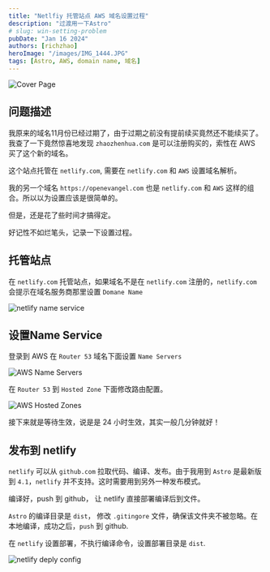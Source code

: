 ```yaml
---
title: "Netlfiy 托管站点 AWS 域名设置过程"
description: "过渡用一下Astro"
# slug: win-setting-problem
pubDate: "Jan 16 2024"
authors: [richzhao]
heroImage: "/images/IMG_1444.JPG"
tags: [Astro, AWS, domain name, 域名]
---
```


![Cover Page](/images/IMG_1444.JPG)

## 问题描述

我原来的域名11月份已经过期了，由于过期之前没有提前续买竟然还不能续买了。我查了一下竟然惊喜地发现 `zhaozhenhua.com` 是可以注册购买的，索性在 AWS 买了这个新的域名。

这个站点托管在 `netlify.com`, 需要在 `netlify.com` 和 `AWS` 设置域名解析。

我的另一个域名 `https://openevangel.com` 也是 `netlify.com` 和 `AWS` 这样的组合。所以以为设置应该是很简单的。

但是，还是花了些时间才搞得定。

好记性不如烂笔头，记录一下设置过程。

## 托管站点

在 `netlify.com` 托管站点，如果域名不是在 `netlify.com` 注册的，`netlify.com` 会提示在域名服务商那里设置 `Domane Name`

![netlify name service](/images/netlify/netlify-dns.png)

## 设置Name Service 

登录到 AWS 在 `Router 53` 域名下面设置 `Name Servers`

![AWS Name Servers](/images/aws/name-servers.png)

在 `Router 53` 到 `Hosted Zone` 下面修改路由配置。

![AWS Hosted Zones](/image/aws/hosted-zone.png)

接下来就是等待生效，说是是 24 小时生效，其实一般几分钟就好！

## 发布到 netlify

`netlify` 可以从 `github.com` 拉取代码、编译、发布。由于我用到 `Astro` 是最新版到 `4.1`，`netlify` 并不支持。这时需要用到另外一种发布模式。

编译好，push 到 github， 让 netlify 直接部署编译后到文件。

`Astro` 的编译目录是 `dist`， 修改 `.gitingore` 文件，确保该文件夹不被忽略。在本地编译，成功之后，`push` 到 github. 

在 `netlify` 设置部署，不执行编译命令，设置部署目录是 `dist`. 

![netlify deply config](/images/netlify/deploy-config.png)
